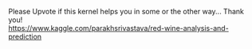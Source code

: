 Please Upvote if this kernel helps you in some or the other way... Thank you!<br>
https://www.kaggle.com/parakhsrivastava/red-wine-analysis-and-prediction
